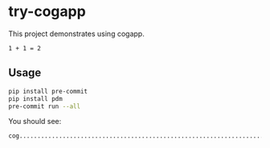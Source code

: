 # try-cogapp

This project demonstrates using cogapp.

<!-- [[[cog
import cog
cog.out(f"""
```
1 + 1 = {1 + 1}
```
""")
]]] -->

```
1 + 1 = 2
```
<!-- [[[end]]] -->

## Usage

```bash
pip install pre-commit
pip install pdm
pre-commit run --all
```

You should see:

```
cog......................................................................Passed
```
